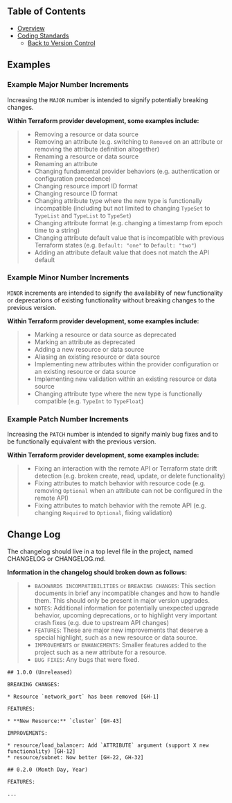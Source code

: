 ## Table of Contents

- [Overview](../README.md)
- [Coding Standards](../README.md#coding-standards)
  - [Back to Version Control](./version_control.md)

## **Examples**
### **Example Major Number Increments**
Increasing the `MAJOR` number is intended to signify potentially breaking changes.

**Within Terraform provider development, some examples include:**
>- Removing a resource or data source
>- Removing an attribute (e.g. switching to `Removed` on an attribute or removing the attribute definition altogether)
>- Renaming a resource or data source
>- Renaming an attribute
>- Changing fundamental provider behaviors (e.g. authentication or configuration precedence)
>- Changing resource import ID format
>- Changing resource ID format
>- Changing attribute type where the new type is functionally incompatible (including but not limited to changing `TypeSet` to `TypeList` and `TypeList` to `TypeSet`)
>- Changing attribute format (e.g. changing a timestamp from epoch time to a string)
>- Changing attribute default value that is incompatible with previous Terraform states (e.g. `Default: "one"` to `Default: "two"`)
>- Adding an attribute default value that does not match the API default

### **Example Minor Number Increments**
`MINOR` increments are intended to signify the availability of new functionality or deprecations of existing functionality without breaking changes to the previous version.

**Within Terraform provider development, some examples include:**
>- Marking a resource or data source as deprecated
>- Marking an attribute as deprecated
>- Adding a new resource or data source
>- Aliasing an existing resource or data source
>- Implementing new attributes within the provider configuration or an existing resource or data source
>- Implementing new validation within an existing resource or data source
>- Changing attribute type where the new type is functionally compatible (e.g. `TypeInt` to `TypeFloat`)

### **Example Patch Number Increments**
Increasing the `PATCH` number is intended to signify mainly bug fixes and to be functionally equivalent with the previous version.

**Within Terraform provider development, some examples include:**
>- Fixing an interaction with the remote API or Terraform state drift detection (e.g. broken create, read, update, or delete functionality)
>- Fixing attributes to match behavior with resource code (e.g. removing `Optional` when an attribute can not be configured in the remote API)
>- Fixing attributes to match behavior with the remote API (e.g. changing `Required` to `Optional`, fixing validation)

## **Change Log**
The changelog should live in a top level file in the project, named CHANGELOG or CHANGELOG.md.

**Information in the changelog should broken down as follows:**
> - `BACKWARDS INCOMPATIBILITIES` or `BREAKING CHANGES`: This section documents in brief any incompatible changes and how to handle them. This should only be present in major version upgrades.
>- `NOTES`: Additional information for potentially unexpected upgrade behavior, upcoming deprecations, or to highlight very important crash fixes (e.g. due to upstream API changes)
>- `FEATURES`: These are major new improvements that deserve a special highlight, such as a new resource or data source.
>- `IMPROVEMENTS` or `ENHANCEMENTS`: Smaller features added to the project such as a new attribute for a resource.
>- `BUG FIXES`: Any bugs that were fixed.

```
## 1.0.0 (Unreleased)

BREAKING CHANGES:

* Resource `network_port` has been removed [GH-1]

FEATURES:

* **New Resource:** `cluster` [GH-43]

IMPROVEMENTS:

* resource/load_balancer: Add `ATTRIBUTE` argument (support X new functionality) [GH-12]
* resource/subnet: Now better [GH-22, GH-32]

## 0.2.0 (Month Day, Year)

FEATURES:

...
```

